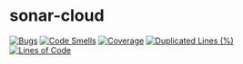 # sonar-cloud

[![Bugs](https://sonarcloud.io/api/project_badges/measure?project=Amitpnk_sonar-cloud&metric=bugs)](https://sonarcloud.io/dashboard?id=Amitpnk_sonar-cloud)
[![Code Smells](https://sonarcloud.io/api/project_badges/measure?project=Amitpnk_sonar-cloud&metric=code_smells)](https://sonarcloud.io/dashboard?id=Amitpnk_sonar-cloud)
[![Coverage](https://sonarcloud.io/api/project_badges/measure?project=Amitpnk_sonar-cloud&metric=coverage)](https://sonarcloud.io/dashboard?id=Amitpnk_sonar-cloud)
[![Duplicated Lines (%)](https://sonarcloud.io/api/project_badges/measure?project=Amitpnk_sonar-cloud&metric=duplicated_lines_density)](https://sonarcloud.io/dashboard?id=Amitpnk_sonar-cloud)
[![Lines of Code](https://sonarcloud.io/api/project_badges/measure?project=Amitpnk_sonar-cloud&metric=ncloc)](https://sonarcloud.io/dashboard?id=Amitpnk_sonar-cloud)